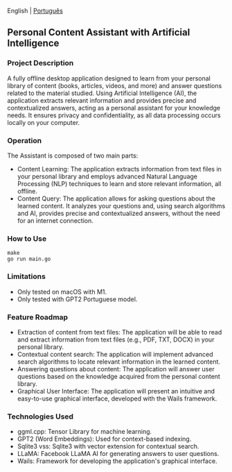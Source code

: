 English | [Português](README.pt.md)

## Personal Content Assistant with Artificial Intelligence

### Project Description
A fully offline desktop application designed to learn from your personal library of content (books, articles, videos, and more) and answer questions related to the material studied. Using Artificial Intelligence (AI), the application extracts relevant information and provides precise and contextualized answers, acting as a personal assistant for your knowledge needs. It ensures privacy and confidentiality, as all data processing occurs locally on your computer.

### Operation
The Assistant is composed of two main parts:

- Content Learning: The application extracts information from text files in your personal library and employs advanced Natural Language Processing (NLP) techniques to learn and store relevant information, all offline.
- Content Query: The application allows for asking questions about the learned content. It analyzes your questions and, using search algorithms and AI, provides precise and contextualized answers, without the need for an internet connection.

### How to Use
```
make
go run main.go
```

### Limitations
- Only tested on macOS with M1.
- Only tested with GPT2 Portuguese model.

### Feature Roadmap
- Extraction of content from text files: The application will be able to read and extract information from text files (e.g., PDF, TXT, DOCX) in your personal library.
- Contextual content search: The application will implement advanced search algorithms to locate relevant information in the learned content.
- Answering questions about content: The application will answer user questions based on the knowledge acquired from the personal content library.
- Graphical User Interface: The application will present an intuitive and easy-to-use graphical interface, developed with the Wails framework.

### Technologies Used
- ggml.cpp: Tensor Library for machine learning.
- GPT2 (Word Embeddings): Used for context-based indexing.
- Sqlite3 vss: Sqlite3 with vector extension for contextual search.
- LLaMA: Facebook LLaMA AI for generating answers to user questions.
- Wails: Framework for developing the application's graphical interface.
